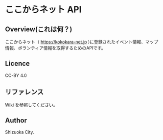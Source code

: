 ここからネット API
====

## Overview(これは何？)

ここからネット（ https://kokokara-net.jp )に登録されたイベント情報、マップ情報、ボランティア情報を取得するためのAPIです。


## Licence

CC-BY 4.0

## リファレンス

[Wiki](https://github.com/teamsol/kokokara-net-api/wiki) を参照してください。


## Author

Shizuoka City.
